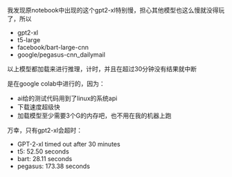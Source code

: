 
我发现原notebook中出现的这个gpt2-xl特别慢，担心其他模型也这么慢就没得玩了，所以
- gpt2-xl
- t5-large
- facebook/bart-large-cnn
- google/pegasus-cnn_dailymail

以上模型都加载来进行推理，计时，并且在超过30分钟没有结果就中断

是在google colab中进行的，因为：
- ai给的测试代码用到了linux的系统api
- 下载速度超级快
- 加载模型至少需要3个G的内存吧，也不用在我的机器上跑


万幸，只有gpt2-xl会超时：
- GPT-2-xl timed out after 30 minutes
- t5: 52.50 seconds
- bart: 28.11 seconds
- pegasus: 173.38 seconds

